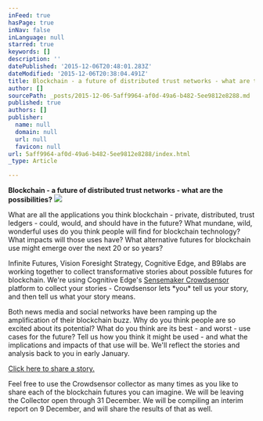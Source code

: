 ```yaml
---
inFeed: true
hasPage: true
inNav: false
inLanguage: null
starred: true
keywords: []
description: ''
datePublished: '2015-12-06T20:48:01.283Z'
dateModified: '2015-12-06T20:38:04.491Z'
title: Blockchain - a future of distributed trust networks - what are the possibilities?
author: []
sourcePath: _posts/2015-12-06-5aff9964-af0d-49a6-b482-5ee9812e8288.md
published: true
authors: []
publisher:
  name: null
  domain: null
  url: null
  favicon: null
url: 5aff9964-af0d-49a6-b482-5ee9812e8288/index.html
_type: Article

---
```

**Blockchain - a future of distributed trust networks - what are the possibilities?**
![](https://the-grid-user-content.s3-us-west-2.amazonaws.com/8e6ebdc4-b31a-49e9-9f94-d42a8a56fc76.jpg)

What are all the applications you think blockchain - private, distributed, trust ledgers - could, would, and should have in the future?  What mundane, wild, wonderful uses do you think people will find for blockchain technology?  What impacts will those uses have? What alternative futures for blockchain use might emerge over the next 20 or so years?

Infinite Futures, Vision Foresight Strategy, Cognitive Edge, and B9labs are working together to collect transformative stories about possible futures for blockchain.  We're using Cognitive Edge's [Sensemaker Crowdsensor][0] platform to collect your stories - Crowdsensor lets \*you\* tell us your story, and then tell us what your story means.

Both news media and social networks have been ramping up the amplification of their blockchain buzz.  Why do you think people are so excited about its potential? What do you think are its best - and worst - use cases for the future? Tell us how you think it might be used - and what the implications and impacts of that use will be.  We'll reflect the stories and analysis back to you in early January.

[Click here to share a story.][1][][1]

[][0][][1]

Feel free to use the Crowdsensor collector as many times as you like to share each of the blockchain futures you can imagine.  We will be leaving the Collector open through 31 December.  We will be compiling an interim report on 9 December, and will share the results of that as well.

[0]: http://cognitive-edge.com/sensemaker/
[1]: http://merlion.sensemaker-suite.com/Collector/collector.gsp?projectID=BlockchainFutures&language=en#Collector